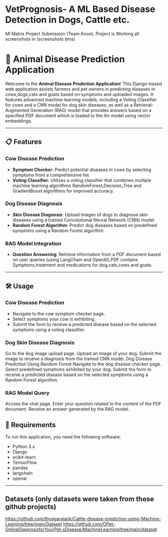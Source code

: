 # VetPrognosis- A ML Based Disease Detection in Dogs, Cattle etc.
Ml Matrix Project Submission (Team Anon). Project is Working all screenshots in (screenshots bms)
# 🐄 Animal Disease Prediction Application

Welcome to the **Animal Disease Prediction Application**! This Django-based web application assists farmers and pet owners in predicting diseases in cows,dogs,cats and goats based on symptoms and uploaded images. It features advanced machine learning models, including a Voting Classifier for cows and a CNN model for dog skin diseases, as well as a Retrieval-Augmented Generation (RAG) model that provides answers based on a specified PDF document which is loaded to the llm model using vector embeddings.

---

## 📋 Features

### Cow Disease Prediction
- **Symptom Checker**: Predict potential diseases in cows by selecting symptoms from a comprehensive list.
- **Voting Classifier**: Utilizes a voting classifier that combines multiple machine learning algorithms RandomForest,Decision_Tree and GradientBoost algorithms for improved accuracy.

### Dog Disease Diagnosis
- **Skin Disease Diagnosis**: Upload images of dogs to diagnose skin diseases using a trained Convolutional Neural Network (CNN) model.
- **Random Forest Algorithm**: Predict dog diseases based on predefined symptoms using a Random Forest algorithm.

### RAG Model Integration
- **Question Answering**: Retrieve information from a PDF document based on user queries (using LangChain and OpenAI),PDF contains Symptoms,treatment and medications for dog,cats,cows and goats.

---

## 🛠️ Usage
### Cow Disease Prediction
- Navigate to the cow symptom checker page.
- Select symptoms your cow is exhibiting.
- Submit the form to receive a predicted disease based on the selected symptoms using a voting classifier.
### Dog Skin Disease Diagnosis
Go to the dog image upload page.
Upload an image of your dog.
Submit the image to receive a diagnosis from the trained CNN model.
Dog Disease Prediction Using Random Forest
Navigate to the dog disease checker page.
Select predefined symptoms exhibited by your dog.
Submit the form to receive a predicted disease based on the selected symptoms using a Random Forest algorithm.
### RAG Model Query
Access the chat page.
Enter your question related to the content of the PDF document.
Receive an answer generated by the RAG model.


## 🚀 Requirements

To run this application, you need the following software:

- Python 3.x
- Django
- scikit-learn
- TensorFlow
- pandas
- langchain
- openai

---
##  Datasets (only datasets were taken from these github projects)
https://github.com/thyagarajank/Cattle-disease-prediction-using-Machine-Learning/tree/main/Dataset
https://github.com/OPet-OnlineDiagnosisforYourPet-sDisease/MachineLearning/tree/main/dataset



